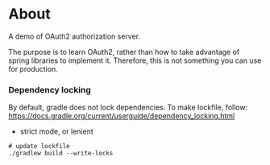 # About

A demo of OAuth2 authorization server.

The purpose is to learn OAuth2, rather than how to take advantage of spring libraries to implement it.
Therefore, this is not something you can use for production. 


### Dependency locking

By default, gradle does not lock dependencies.
To make lockfile, follow:
https://docs.gradle.org/current/userguide/dependency_locking.html

* strict mode, or lenient

```shell
# update lockfile
./gradlew build --write-locks
```

